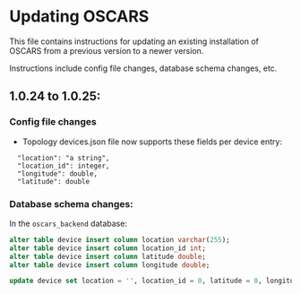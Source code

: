 # Updating OSCARS
This file contains instructions for updating an existing installation of OSCARS from a previous version to a newer version. 

Instructions include config file changes, database schema changes, etc.

## 1.0.24 to 1.0.25:

### Config file changes

- Topology devices.json file now supports these fields per device entry:

```
  "location": "a string",
  "location_id": integer,
  "longitude": double,
  "latitude": double
```

### Database schema changes:

In the `oscars_backend` database:

```sql
alter table device insert column location varchar(255);
alter table device insert column location_id int;
alter table device insert column latitude double;
alter table device insert column longitude double;

update device set location = '', location_id = 0, latitude = 0, longitude = 0;
```
